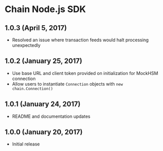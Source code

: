 # Chain Node.js SDK

## 1.0.3 (April 5, 2017)

* Resolved an issue where transaction feeds would halt processing unexpectedly

## 1.0.2 (January 25, 2017)

* Use base URL and client token provided on initialization for MockHSM connection
* Allow users to instantiate `Connection` objects with `new chain.Connection()`

## 1.0.1 (January 24, 2017)

* README and documentation updates

## 1.0.0 (January 20, 2017)

* Initial release
